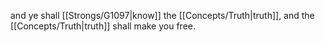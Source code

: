 and ye shall [[Strongs/G1097\|know]] the [[Concepts/Truth\|truth]], and the [[Concepts/Truth\|truth]] shall make you free.
